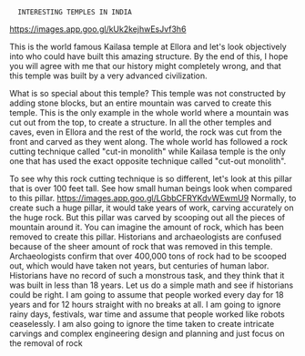 
      INTERESTING TEMPLES IN INDIA

https://images.app.goo.gl/kUk2kejhwEsJvf3h6

This is the world famous Kailasa temple at Ellora and let's look objectively into who could have built this amazing structure. By the end of this, I hope you will agree with me that our history might completely wrong, and that this temple was built by a very advanced civilization.
 
What is so special about this temple? This temple was not constructed by adding stone blocks, but an entire mountain was carved to create this temple. This is the only example in the whole world where a mountain was cut out from the top, to create a structure. In all the other temples and caves, even in Ellora and the rest of the world, the rock was cut from the front and carved as they went along. The whole world has followed a rock cutting technique called "cut-in monolith" while Kailasa temple is the only one that has used the exact opposite technique called "cut-out monolith".  
 
To see why this rock cutting technique is so different, let's look at this pillar that is over 100 feet tall.  See how small human beings look when compared to this pillar.
https://images.app.goo.gl/LGbbCFRYKdvWEwmU9
Normally, to create such a huge pillar, it would take years of work, carving accurately on the huge rock. But this pillar was carved by scooping out all the pieces of mountain around it. You can imagine the amount of rock, which has been removed to create this pillar. Historians and archaeologists are confused because of the sheer amount of rock that was removed in this temple. Archaeologists confirm that over 400,000 tons of rock had to be scooped out, which would have taken not years, but centuries of human labor. Historians have no record of such a monstrous task, and they think that it was built in less than 18 years. 
Let us do a simple math and see if historians could be right. I am going to assume that people worked every day for 18 years and for 12 hours straight with no breaks at all. I am going to ignore rainy days, festivals, war time and assume that people worked like robots ceaselessly. I am also going to ignore the time taken to create intricate carvings and complex engineering design and planning and just focus on the removal of rock
